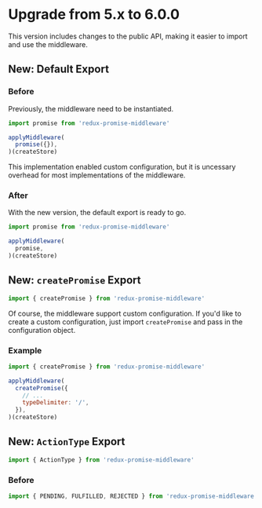 # Upgrade from 5.x to 6.0.0

This version includes changes to the public API, making it easier to import and use the middleware.

## New: Default Export

### Before

Previously, the middleware need to be instantiated. 

```js
import promise from 'redux-promise-middleware'

applyMiddleware(
  promise({}),
)(createStore)
```

This implementation enabled custom configuration, but it is uncessary overhead for most implementations of the middleware.

### After

With the new version, the default export is ready to go.

```js
import promise from 'redux-promise-middleware'

applyMiddleware(
  promise,
)(createStore)
```

## New: `createPromise` Export

```js
import { createPromise } from 'redux-promise-middleware'
```

Of course, the middleware support custom configuration. If you'd like to create a custom configuration, just import `createPromise` and pass in the configuration object.

### Example

```js
import { createPromise } from 'redux-promise-middleware'

applyMiddleware(
  createPromise({
    // ...
    typeDelimiter: '/',
  }),
)(createStore)
```

## New: `ActionType` Export

```js
import { ActionType } from 'redux-promise-middleware'
```

### Before

```js
import { PENDING, FULFILLED, REJECTED } from 'redux-promise-middleware'
```
